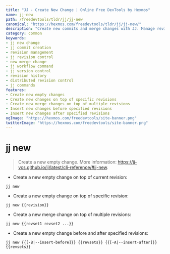 ```yaml
---
title: "JJ - Create New Change | Online Free DevTools by Hexmos"
name: jj-new
path: /freedevtools/tldr/jj/jj-new
canonical: "https://hexmos.com/freedevtools/tldr/jj/jj-new/"
description: "Create new commits and merge changes with JJ. Manage revisions and insert changes before or after specified revisions. Free online tool, no registration required."
category: common
keywords:
- jj new change
- jj commit creation
- revision management
- jj revision control
- new merge change
- jj workflow command
- jj version control
- revision history
- distributed revision control
- jj commands
features:
- Create new empty changes
- Create new changes on top of specific revisions
- Create new merge changes on top of multiple revisions
- Insert new changes before specified revisions
- Insert new changes after specified revisions
ogImage: "https://hexmos.com/freedevtools/site-banner.png"
twitterImage: "https://hexmos.com/freedevtools/site-banner.png"
---
```


# jj new

> Create a new empty change.
> More information: <https://jj-vcs.github.io/jj/latest/cli-reference/#jj-new>.

- Create a new empty change on top of current revision:

`jj new`

- Create a new empty change on top of specific revision:

`jj new {{revision}}`

- Create a new merge change on top of multiple revisions:

`jj new {{revset1 revset2 ...}}`

- Create a new empty change before and after specified revisions:

`jj new {{[-B|--insert-before]}} {{revsets}} {{[-A|--insert-after]}} {{revsets}}`

